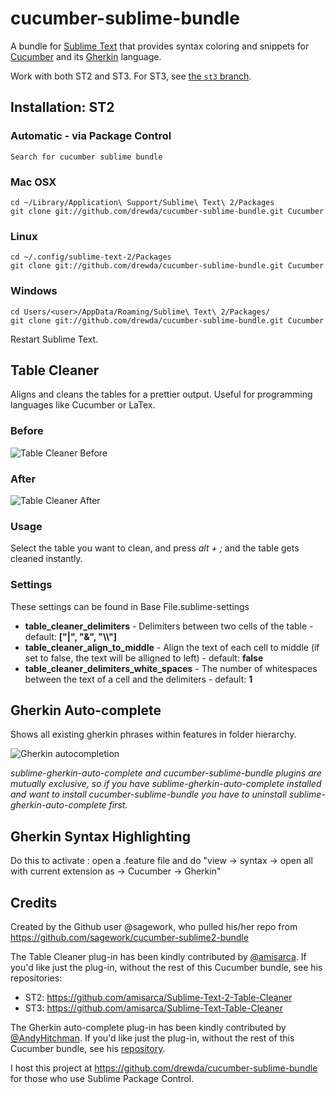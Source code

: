 # cucumber-sublime-bundle

A bundle for [Sublime Text](http://www.sublimetext.com/) that provides syntax coloring and snippets for [Cucumber](http://cukes.info/) and its [Gherkin](https://github.com/cucumber/cucumber/wiki/Gherkin) language.

Work with both ST2 and ST3. For ST3, see [the `st3` branch](https://github.com/drewda/cucumber-sublime-bundle/tree/st3).

## Installation: ST2

### Automatic - via Package Control
    Search for cucumber sublime bundle
### Mac OSX
    cd ~/Library/Application\ Support/Sublime\ Text\ 2/Packages
    git clone git://github.com/drewda/cucumber-sublime-bundle.git Cucumber
### Linux
    cd ~/.config/sublime-text-2/Packages
    git clone git://github.com/drewda/cucumber-sublime-bundle.git Cucumber
### Windows
    cd Users/<user>/AppData/Roaming/Sublime\ Text\ 2/Packages/
    git clone git://github.com/drewda/cucumber-sublime-bundle.git Cucumber

Restart Sublime Text.

## Table Cleaner

Aligns and cleans the tables for a prettier output. Useful for programming languages like Cucumber or LaTex.

### Before

![Table Cleaner Before](https://dl.dropbox.com/u/8314245/TableCleanerBefore.png)

### After

![Table Cleaner After](https://dl.dropbox.com/u/8314245/TableCleanerAfter.png)

### Usage
Select the table you want to clean, and press *alt + ;* and the table gets cleaned instantly.

### Settings
These settings can be found in Base File.sublime-settings
- **table_cleaner_delimiters** - Delimiters between two cells of the table - default: **["|", "&", "\\\\"]**
- **table_cleaner_align_to_middle** - Align the text of each cell to middle (if set to false, the text will be alligned to left) - default: **false**
- **table_cleaner_delimiters_white_spaces** - The number of whitespaces between the text of a cell and the delimiters - default: **1**

## Gherkin Auto-complete

Shows all existing gherkin phrases within features in folder hierarchy.

![Gherkin autocompletion](https://dl.dropboxusercontent.com/u/4031118/sublime-gherkin-autocomplete/sublime-gherkin-autocomplete.png)

*sublime-gherkin-auto-complete and cucumber-sublime-bundle plugins are mutually exclusive, so if you have
sublime-gherkin-auto-complete installed and want to install cucumber-sublime-bundle you have to uninstall
sublime-gherkin-auto-complete first.*

## Gherkin Syntax Highlighting

Do this to activate :  open a .feature file and do "view -> syntax -> open all with current extension as -> Cucumber -> Gherkin"

## Credits
Created by the Github user @sagework, who pulled his/her repo from https://github.com/sagework/cucumber-sublime2-bundle

The Table Cleaner plug-in has been kindly contributed by [@amisarca](https://github.com/amisarca).
If you'd like just the plug-in, without the rest of this Cucumber bundle, see his repositories:

* ST2: https://github.com/amisarca/Sublime-Text-2-Table-Cleaner
* ST3: https://github.com/amisarca/Sublime-Text-Table-Cleaner

The Gherkin auto-complete plug-in has been kindly contributed by [@AndyHitchman](https://github.com/AndyHitchman/).
If you'd like just the plug-in, without the rest of this Cucumber bundle, see his
[repository](https://github.com/AndyHitchman/sublime-gherkin-auto-complete).


I host this project at https://github.com/drewda/cucumber-sublime-bundle for those who use Sublime Package Control.
